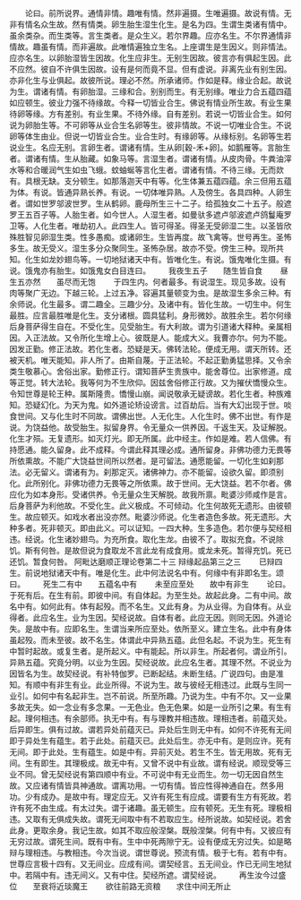 <!-- { "loadSidebar": true } -->
　　论曰。前所说界。通情非情。趣唯有情。然非遍摄。生唯遍摄。故说有情。无非有情名众生故。然有情类。卵生胎生湿生化生。是名为四。生谓生类诸有情中。虽余类杂。而生类等。言生类者。是众生义。若尔界趣。应亦名生。不尔界通情非情故。趣虽有情。而非遍故。此唯情遍独立生名。上座谓生是生因义。则非情法。应亦名生。以卵胎湿皆生因故。化生应非生。无别生因故。彼言亦有俱起生因。此不应然。彼自不许俱生因故。设有是何而竟不显。但有虚说。非离先业有别生因。亦非化生与业俱起。故彼所说。理必不然。所承诸师。作如是释。缘业合起。故说为生。谓诸有情。有卵胎湿。三缘和合。别别而生。有无别缘。唯业力合五蕴四蕴如应顿生。彼业力强不待缘故。今释一切皆业合生。佛说有情业所生故。有业生果待卵等缘。方有差别。有业生果。不待外缘。自有差别。若说一切皆业合生。如何说为卵胎生等。不可卵等从业合生名卵等生。彼非情故。不说一切唯业合生。不说卵等体生由业。但说一切皆业合生。业合生时。有缘卵等。从缘标别。名卵等生若说业生。名应无别。言卵生者。谓诸有情。生从卵[穀-禾+卵]。如鹅雁等。言胎生者。谓诸有情。生从胎藏。如象马等。言湿生者。谓诸有情。从皮肉骨。牛粪油滓水等和合暖润气生如虫飞蛾。蚊蚰蜒等言化生者。谓诸有情。不待三缘。无而欻有。具根无缺。支分顿生。如那落迦天中有等。化生体兼五蕴四蕴。余三但用五蕴为体。有说。皆通异熟长养。有说。一切体唯异熟。人及傍生。各具四种。人卵生者。谓如世罗邬波世罗。生从鹤卵。鹿母所生三十二子。给孤独女二十五子。般遮罗王五百子等。人胎生者。如今世人。人湿生者。如曼驮多遮卢邬波遮卢鸽鬘庵罗卫等。人化生者。唯劫初人。此四生人。皆可得圣。得圣无受卵湿二生。以圣皆欣殊胜智见卵湿生类。性多愚痴。或诸卵生。生皆再度。故飞禽等。世号再生。圣怖多生。故无受义。湿生多分众聚同生。圣怖杂居。故亦不受。傍生三种。现所共知。化生如龙妙翅鸟等。一切地狱诸天中有。皆唯化生。有说。饿鬼唯化生摄。有说。饿鬼亦有胎生。如饿鬼女白目连曰。
　　我夜生五子　　随生皆自食
　　昼生五亦然　　虽尽而无饱
　　于四生内。何者最多。有说湿生。现见多故。设有肉等聚广无边。下越三轮。上过五净。容遍其量顿变为虫。是故湿生多余三种。有余师说。化生最多。谓二趣全。三趣少分。及诸中有。皆化生故。一切生中。何生最胜。应言最胜唯是化生。支分诸根。圆具猛利。身形微妙。故胜余生。若尔何缘后身菩萨得生自在。不受化生。见受胎生。有大利故。谓为引道诸大释种。亲属相因。入正法故。又令所化生增上心。彼既是人。能成大义。我曹亦尔。何为不能。因发正勤。修正法故。若化生者。恐疑是天。佛转法轮。便成无用。谓天所转。还被天机。唯天能知。非人所了。由斯自蔑。于正法轮。不起正勤勇猛思择。又令余类生敬慕心。舍俗出家。勤修正行。谓知菩萨生贵族中。能舍尊位。出家修道。成等正觉。转大法轮。我等何为不生欣仰。因兹舍俗修正行故。又为摧伏憍慢众生。令知世尊是轮王种。属斯隆贵。憍慢山崩。闻说敬承无疑谤故。若化生者。种族难知。恐疑幻化。为天为鬼。如外道论矫设谤言。过百劫后。当有大幻出现于世。啖食世间。又与化生时不同故。谓佛出世。人无化生。人化生时。佛不出世。有作是说。为饶益他。故受胎生。拟留身界。令无量众一供养因。千返生天。及证解脱。化生才殒。无复遗形。如灭灯光。即无所属。此中经主。作如是难。若人信佛。有持愿通。能久留身。此不成释。今谓此释其理必成。通所留身。非佛功德力无畏等所依熏故。不能广大饶益世间所以然者。是可留法。通愿能留。一切化生如刹那法。必无留义。谓诸有为。刹那定灭。诸佛神力。亦不能留。设欲久留。即须别化。此所别化。非佛功德力无畏等之所依熏。故于世间。无大饶益。若不尔者。佛应化为如本身形。受诸供养。令无量众生天解脱。故我所禀。毗婆沙师咸作是言。后身菩萨为利他故。不受化生。此义极成。不可倾动。化生何故死无遗形。由彼顿生。故应顿灭。如戏水者出没亦然。毗婆沙师说。化生者造色多故。死无遗形。大种多者。死非顿灭。即由此义。可以证知。一四大种。生多造色。若尔便与契经相违。经说。化生诸妙翅鸟。为充所食。取化生龙。由彼不了。取拟充食。不说除饥。斯有何咎。是故但说为食取龙不言此龙有成食用。或龙未死。暂得充饥。死已还饥。暂食何咎。
阿毗达磨顺正理论卷第二十三
辩缘起品第三之三
　　已辩四生。前说地狱诸天中有。唯是化生。此中何法说名中有。何缘中有非即名生。颂曰。
　　死生二有中　　五蕴名中有
　　未至应至处　　故中有非生
　　论曰。于死有后。在生有前。即彼中间。有自体起。为至生处。故起此身。二有中间。故名中有。如何此有。体有起殁。而不名生。又此有身。为从业得。为自体有。从业得者。此应名生。业为生因。契经说故。自体有者。此应无因。则同无因。外道论失。是故中有。应即名生。生谓当来所应至处。依所至义。建立生名。此中有身体虽起殁。而未至彼。故不名生。体谓此中异熟五蕴。此但名起。不说为生。死生有中暂时起故。或复生者。是所起义。中有能起。所以非生。所起者何。谓业所引。异熟五蕴。究竟分明。以业为生因。契经说故。此应名生者。其理不然。不说业为因皆名为生。故契经说。有补特伽罗。已断起结。未断生结。广说四句。由是准知。有顺中有非生有业。此业所得。不说为生。故与彼经无相违过。此既与生同一业引。如何中有名起非生。岂不前说。所至所趣。乃说为生。中有不尔。又一业果多故无失。如一念业有多念果。一无色业。色无色果。如是一业所引之果。有生有起。理何相违。有余部师。执无中有。有与理教并相违故。理相违者。前蕴灭处。后异即生。俱有过故。谓若异处前蕴灭已。异处后生则无中有。如何不许死有无间即于异处生有蕴生。若于此处。前蕴灭已。此处后生。亦无中有。是则应许。死有无间。即于此处。生有蕴生。如是中有。异前灭处。若生不生。皆无用故。死有无间。生有即生。其理极成。故无中有。又曾不说中有业故。谓有经说。顺现受等三业不同。曾无契经说有第四顺中有业。不可说中有无业而生。勿一切无因自然生故。又应诸有情皆具神通故。谓离功用。一切有情。皆应性得神通自在。然多用功。少有成办。是故中有。理定应无。又许有死生有应成。谓要有生方有死故。若许有死不由生成。有太过失。谓于诸趣。虽无顿生。应有顿死。无生有死。理极相违。又取有无俱成失故。谓死无间取中有不若取应生。经所说故。如契经说。若舍此身。更取余身。我记生故。如其不取应般涅槃。既般涅槃。何有中有。又彼应有无穷过故。谓死生间。既有中有。生中中死两隙宁无。设有便成无穷过失。如是略辩与理相违。与教相违。今次当说。谓世尊说。预流有情。极于七有。若有中有。世尊应言极十四有。又无间业。应成有间。谓契经言。五无间业。作已无间生地狱中。若隔中有。违无间义。又有中住。契经所遮。谓契经说。
　　再生汝今过盛位　　至衰将近琰魔王
　　欲往前路无资粮　　求住中间无所止
